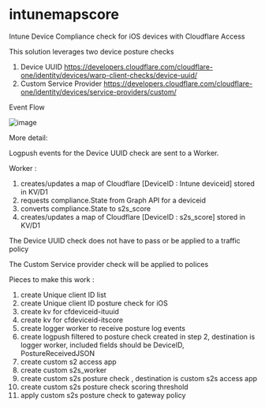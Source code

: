 # intunemapscore

Intune Device Compliance check for iOS devices with Cloudflare Access

This solution leverages two device posture checks 

1. Device UUID https://developers.cloudflare.com/cloudflare-one/identity/devices/warp-client-checks/device-uuid/
2. Custom Service Provider https://developers.cloudflare.com/cloudflare-one/identity/devices/service-providers/custom/


Event Flow


![image](https://github.com/user-attachments/assets/e6b9cc2c-055f-407c-92b6-d65b6423d942)


More detail:

Logpush events for the Device UUID check are sent to a Worker. 

Worker : 

1. creates/updates a map of Cloudflare [DeviceID : Intune deviceid] stored in KV/D1
2. requests compliance.State from Graph API for a deviceid
3. converts compliance.State to s2s_score
4. creates/updates a map of Cloudflare [DeviceID : s2s_score] stored in KV/D1

The Device UUID check does not have to pass or be applied to a traffic policy

The Custom Service provider check will be applied to polices

Pieces to make this work :

1. create Unique client ID list
2. create Unique client ID posture check for iOS
3. create kv for cfdeviceid-ituuid
4. create kv for cfdeviceid-itscore
5. create logger worker to receive posture log events
6. create logpush filtered to posture check created in step 2, destination is logger worker, included fields should be DeviceID, PostureReceivedJSON
7. create custom s2 access app
8. create custom s2s_worker
9. create custom s2s posture check , destination is custom s2s access app
10. create custom s2s posture check scoring threshold
11. apply custom s2s posture check to gateway policy




